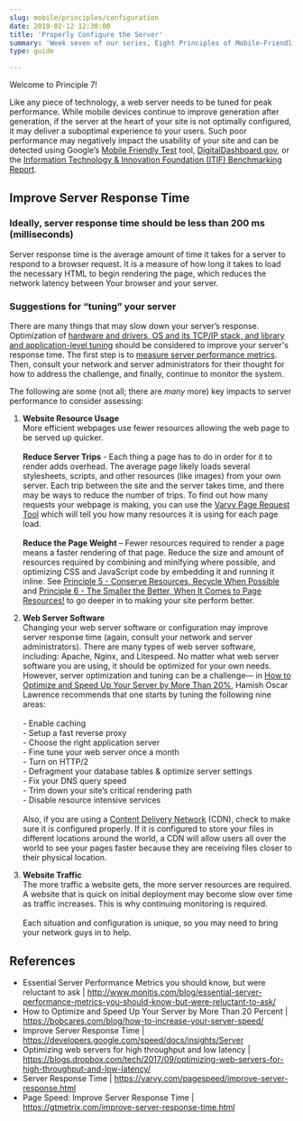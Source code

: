 ```yaml
---
slug: mobile/principles/configuration
date: 2019-02-12 12:30:00
title: 'Properly Configure the Server'
summary: 'Week seven of our series, Eight Principles of Mobile-Friendliness, covers configuring servers to optimize response time.'
type: guide

---
```


Welcome to Principle 7!	

Like any piece of technology, a web server needs to be tuned for peak performance. While mobile devices continue to improve generation after generation, if the server at the heart of your site is not optimally configured, it may deliver a suboptimal experience to your users. Such poor performance may negatively impact the usability of your site and can be detected using Google’s [Mobile Friendly Test](https://search.google.com/test/mobile-friendly) tool, [DigitalDashboard.gov](https://www.digitaldashboard.gov/), or the [Information Technology & Innovation Foundation (ITIF) Benchmarking Report](https://itif.org/publications/2017/03/08/benchmarking-us-government-websites). 

## Improve Server Response Time

### Ideally, server response time should be less than 200 ms (milliseconds)

Server response time is the average amount of time it takes for a server to respond to a browser request. It is a measure of how long it takes to load the necessary HTML to begin rendering the page, which reduces the network latency between Your browser and your server. 

### Suggestions for “tuning” your server 

There are many things that may slow down your server’s response. Optimization of [hardware and drivers, OS and its TCP/IP stack, and library and application-level tuning](https://blogs.dropbox.com/tech/2017/09/optimizing-web-servers-for-high-throughput-and-low-latency/) should be considered to improve your server's response time. The first step is to [measure server performance metrics](https://www.monitis.com/blog/essential-server-performance-metrics-you-should-know-but-were-reluctant-to-ask/). Then, consult your network and server administrators for their thought for how to address the challenge, and finally, continue to monitor the system. 

The following are some (not all; there are _many_ more) key impacts to server performance to consider assessing: 

1) **Website Resource Usage** <br />More efficient webpages use fewer resources allowing the web page to be served up quicker.<br /><br />**Reduce Server Trips** - Each thing a page has to do in order for it to render adds overhead. The average page likely loads several stylesheets, scripts, and other resources (like images) from your own server. Each trip between the site and the server takes time, and there may be ways to reduce the number of trips. To find out how many requests your webpage is making, you can use the [Varvy Page Request Tool](https://varvy.com/tools/requests/) which will tell you how many resources it is using for each page load.<br /><br />**Reduce the Page Weight** – Fewer resources required to render a page means a faster rendering of that page. Reduce the size and amount of resources required by combining and minifying where possible, and optimizing CSS and JavaScript code by embedding it and running it inline. See [Principle 5 - Conserve Resources, Recycle When Possible](https://digital.gov/resources/mobile/principles/cache/) and [Principle 6 - The Smaller the Better, When It Comes to Page Resources!](https://digital.gov/resources/mobile/principles/optimize-minify-compression/) to go deeper in to making your site perform better.

2) **Web Server Software** <br />Changing your web server software or configuration may improve server response time (again, consult your network and server administrators). There are many types of web server software, including: Apache, Nginx, and Litespeed. No matter what web server software you are using, it should be optimized for your own needs. However, server optimization and tuning can be a challenge— in [How to Optimize and Speed Up Your Server by More Than 20%](https://bobcares.com/blog/how-to-increase-your-server-speed/), Hamish Oscar Lawrence recommends that one starts by tuning the following nine areas:  <br /><br /> - Enable caching <br /> - Setup a fast reverse proxy <br /> - Choose the right application server <br /> - Fine tune your web server once a month <br /> - Turn on HTTP/2 <br /> - Defragment your database tables & optimize server settings <br /> - Fix your DNS query speed <br /> - Trim down your site’s critical rendering path <br /> - Disable resource intensive services <br /><br />Also, if you are using a [Content Delivery Network](https://en.wikipedia.org/wiki/Content_delivery_network) (CDN), check to make sure it is configured properly. If it is configured to store your files in different locations around the world, a CDN will allow users all over the world to see your pages faster because they are receiving files closer to their physical location. 

3) **Website Traffic** <br />The more traffic a website gets, the more server resources are required. A website that is quick on initial deployment may become slow over time as traffic increases. This is why continuing monitoring is required. <br /><br />Each situation and configuration is unique, so you may need to bring your network guys in to help.

## References

- Essential Server Performance Metrics you should know, but were reluctant to ask | http://www.monitis.com/blog/essential-server-performance-metrics-you-should-know-but-were-reluctant-to-ask/
- How to Optimize and Speed Up Your Server by More Than 20 Percent | https://bobcares.com/blog/how-to-increase-your-server-speed/
- Improve Server Response Time | https://developers.google.com/speed/docs/insights/Server
- Optimizing web servers for high throughput and low latency | https://blogs.dropbox.com/tech/2017/09/optimizing-web-servers-for-high-throughput-and-low-latency/
- Server Response Time | https://varvy.com/pagespeed/improve-server-response.html
- Page Speed: Improve Server Response Time | https://gtmetrix.com/improve-server-response-time.html 

